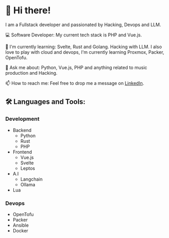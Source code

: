 # 👋 Hi there!

I am a Fullstack developer and passionated by Hacking, Devops and LLM.

💻 Software Developer: My current tech stack is PHP and Vue.js.

🌱 I'm currently learning: Svelte, Rust and Golang. Hacking with LLM. I also love to play with cloud and devops, I'm currently learning Proxmox, Packer, OpenTofu.

💬 Ask me about: Python, Vue.js, PHP and anything related to music production and Hacking.

📫 How to reach me: Feel free to drop me a message on [LinkedIn](https://www.linkedin.com/in/jeremy-phetphoumy/).

## 🛠️ Languages and Tools:

### Development
- Backend
  - Python
  - Rust
  - PHP
- Frontend
  - Vue.js
  - Svelte
  - Leptos
- A.I
  - Langchain
  - Ollama
- Lua

### Devops
- OpenTofu
- Packer
- Ansible
- Docker
